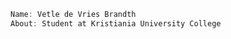 
``` csharp
Name: Vetle de Vries Brandth
About: Student at Kristiania University College
```



<!--
### Socials
[<img align="left" alt="Twitter" width="26px" src="https://imgur.com/iYkheW1.png"/>][twitter]
<vetle@dvries.com>
-->

<!-- Links -->
[twitter]: https://twitter.com/dvriesv
